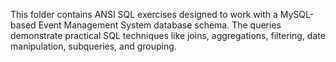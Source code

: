 This folder contains ANSI SQL exercises designed to work with a MySQL-based Event Management System database schema. The queries demonstrate practical SQL techniques like joins, aggregations, filtering, date manipulation, subqueries, and grouping.
